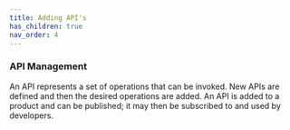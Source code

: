 ```yaml
---
title: Adding API's
has_children: true
nav_order: 4
---
```



### API Management

An API represents a set of operations that can be invoked. New APIs are defined and then the desired operations are added. An API is added to a product and can be published; it may then be subscribed to and used by developers.

